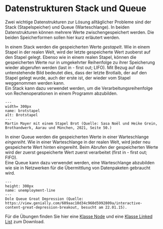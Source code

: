 # Datenstrukturen Stack und Queue

Zwei wichtige Datenstrukturen zur Lösung alltäglicher Probleme sind der Stack
(Stapelspeicher) und Queue (Warteschlange). In beiden Datenstrukturen können
mehrere Werte zwischengespeichert werden. Die beiden Speicherformen sollen
hier kurz erläutert werden.

In einem Stack werden die gespeicherten Werte *gestapelt*. Wie in einem Stapel
in der realen Welt, wird der letzte gespeicherte Wert zuoberst auf den Stapel
gelegt. Ebenso wie in einem realen Stapel, können die gespeicherten Werte nur in
umgekehrter Reihenfolge zu ihrer Speicherung wieder abgerufen werden (last in -
first out; LIFO). Mit Bezug auf das untenstehende Bild bedeutet dies, dass
der letzte Brotlaib, der auf den Stapel gelegt wurde, auch der erste ist, der wieder
vom Stapel weggenommen werden kann.   
Ein Stack kann dazu verwendet werden, um die Verarbeitungsreihenfolge von
Rechenoperationen in einem Programm abzubilden.


```{figure} brotstapel.png
---
width= 300px
name: brotstapel
alt: Brotstapel
---
Martin Mayer mit einem Stapel Brot (Quelle: Sasa Noël und Heike Grein, Brothandwerk, Aarau und München, 2021, Seite 50.)
```



In einer Queue werden die gespeicherten Werte in einer Warteschlange
*eingereiht*. Wie in einer Warteschlange in der realen Welt, wird jeder neu
gespeicherte Wert hinten eingereiht. Beim Abrufen der gespeicherten Werte wird
der zuerst gespeicherte Wert zuerst verarbeitet (first in - first out; FIFO).  
Eine Queue kann dazu verwendet werden, eine Warteschlange abzubilden wie sie in
Netzwerken für die Übermittlung von Datenpaketen gebraucht wird.

```{figure} unemployment_line.jpg
---
height: 300px
name: unemployment-line
---
Dole Queue Great Depression (Quelle: https://view.genially.com/609aac10d34c960d5992809a/interactive-content-great-depression-breakout, besucht am 22.01.15).
```	

Für die Übungen finden Sie hier eine
[Klasse Node](src/nodes.py) 
und eine 
[Klasse Linked List](src/linked_list.py)
zum Download.